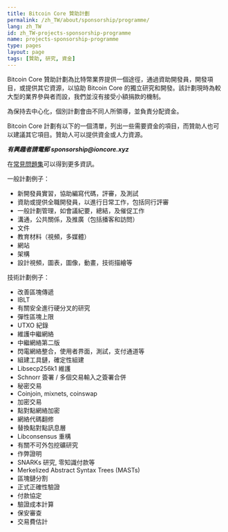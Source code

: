 ```yaml
---
title: Bitcoin Core 贊助計劃
permalink: /zh_TW/about/sponsorship/programme/
lang: zh_TW
id: zh_TW-projects-sponsorship-programme
name: projects-sponsorship-programme
type: pages
layout: page
tags: [贊助, 研究, 資金]
---
```

Bitcoin Core 贊助計劃為比特幣業界提供一個途徑，通過資助開發員，開發項目，或提供其它資源，以協助 Bitcoin Core 的獨立研究和開發。該計劃現時為較大型的業界參與者而設，我們並沒有接受小額捐款的機制。

為保持去中心化，個別計劃會由不同人所領導，並負責分配資金。

Bitcoin Core 計劃有以下的一個清單，列出一些需要資金的項目，而贊助人也可以建議其它項目。贊助人可以提供資金或人力資源。

_**有興趣者請電郵 sponsorship<span style="display:none"></span>@ioncore.xyz**_

在[常見問題集](/zh_TW/about/sponsorship/faq/)可以得到更多資訊。

一般計劃例子：

- 新開發員實習，協助編寫代碼，評審，及測試
- 資助或提供全職開發員，以進行日常工作，包括同行評審
- 一般計劃管理，如會議紀要，總結，及催促工作 
- 溝通，公共關係，及推廣（包括播客和訪問）
- 文件
- 教育材料（視頻，多媒體）
- 網站
- 架構
- 設計視頻，圖表，圖像，動畫，技術描繪等

技術計劃例子：

- 改善區塊傳遞
- IBLT
- 有關安全進行硬分叉的研究
- 彈性區塊上限
- UTXO 紀錄
- 維護中繼網絡
- 中繼網絡第二版
- 閃電網絡整合，使用者界面，測試，支付通道等
- 組建工具鏈，確定性組建
- Libsecp256k1 維護
- Schnorr 簽署 / 多個交易輸入之簽署合併
- 秘密交易
- Coinjoin, mixnets, coinswap
- 加密交易
- 點對點網絡加密
- 網絡代碼翻修
- 替換點對點訊息層
- Libconsensus 重構
- 有關不可外包挖礦研究
- 作弊證明
- SNARKs 研究, 零知識付款等
- Merkelized Abstract Syntax Trees (MASTs)
- 區塊鏈分割
- 正式正確性驗證
- 付款協定
- 驗證成本計算
- 保安審查
- 交易費估計